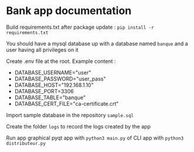 # Bank app documentation

Build requirements.txt after package update : `pip install -r requirements.txt`

You should have a mysql database up with a database named `banque` and a user having all privileges on it

Create .env file at the root. Example content :

- DATABASE_USERNAME="user"
- DATABASE_PASSWORD="user_pass"
- DATABASE_HOST="192.168.1.10"
- DATABASE_PORT=3306
- DATABASE_TABLE="banque"
- DATABASE_CERT_FILE="ca-certificate.crt"

Import sample database in the repository `sample.sql`

Create the folder `logs` to record the logs created by the app

Run app graphical pyqt app with `python3 main.py` of CLI app  with `python3 distributeur.py`
